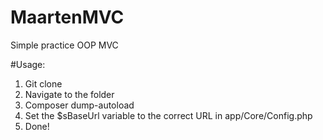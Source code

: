 # MaartenMVC
Simple practice OOP MVC 


#Usage:

1. Git clone <repo-url>
2. Navigate to the folder
3. Composer dump-autoload
4. Set the $sBaseUrl variable to the correct URL in app/Core/Config.php
5. Done!
